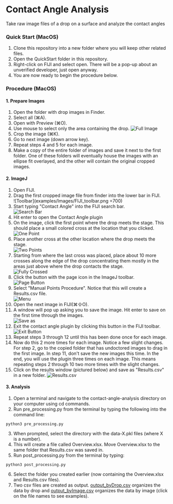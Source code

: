 # Contact Angle Analysis
Take raw image files of a drop on a surface and analyze the contact angles
### Quick Start (MacOS)
1. Clone this repository into a new folder where you will keep other related files.
2. Open the QuickStart folder in this repository.
3. Right-click on FIJI and select open. There will be a pop-up about an unverified developer, just open anyway.
4. You are now ready to begin the procedure below.

### Procedure (MacOS)
#### 1. Prepare Images
1. Open the folder with drop images in Finder.
2. Select all (⌘A).
3. Open with Preview (⌘O).
4. Use mouse to select only the area containing the drop.
![Full Image](examples/Images/Full_image.png)
5. Crop the image (⌘K).
6. Go to next image (down arrow key).
7. Repeat steps 4 and 5 for each image.
8. Make a copy of the entire folder of images and save it next to the first folder. One of these folders will eventually house the images with an ellipse fit overlayed, and the other will contain the original cropped images.
#### 2. ImageJ
1. Open FIJI.
2. Drag the first cropped image file from finder into the lower bar in FIJI.\
![Toolbar](examples/Images/FIJI_toolbar.png =700)
3. Start typing "Contact Angle" into the FIJI search bar.\
![Search Bar](examples/Images/Contact_Angle_plugin.png)
4. Hit enter to open the Contact Angle plugin
5. On the image, click the first point where the drop meets the stage. This should place a small colored cross at the location that you clicked.\
![One Point](examples/Images/1_point.png)
6. Place another cross at the other location where the drop meets the stage.\
![Two Points](examples/Images/Drop_with_bottom_points.png)
7. Starting from where the last cross was placed, place about 10 more crosses along the edge of the drop concentrating them mostly in the areas just above where the drop contacts the stage.\
![Fully Crossed](examples/Images/Drop_with_points.png)
8. Click the button with the page icon in the ImageJ toolbar.\
![Page Button](examples/Images/Page_button.png)
9. Select "Manual Points Procedure". Notice that this will create a Results.csv file.\
![Menu](examples/Images/Contact_menu.png)
10. Open the next image in FIJI(⌘⇧O).
11. A window will pop up asking you to save the image. Hit enter to save on the first time through the images.\
![Save as](examples/Images/Save_as.png)
12. Exit the contact angle plugin by clicking this button in the FIJI toolbar.\
![Exit Button](examples/Images/exit.png)
13. Repeat steps 3 through 12 until this has been done once for each image.
14. Now do this 2 more times for each image. Notice a few slight changes. For step 2, go to the copied folder that has undoctored images to drag in the first image. In step 11, don't save the new images this time. In the end, you will use the plugin three times on each image. This means repeating steps 2 through 10 two more times with the slight changes.
15. Click on the results window (pictured below) and save as "Results.csv" in a new folder.
![Results.csv](examples/Images/Results_file.png)
#### 3. Analysis
1. Open a terminal and navigate to the contact-angle-analysis directory on your computer using cd commands.
2. Run pre_processing.py from the terminal by typing the following into the command line:
```
python3 pre_processing.py
```
3. When prompted, select the directory with the data-X.pkl files (where X is a number).
4. This will create a file called Overview.xlsx. Move Overview.xlsx to the same folder that Results.csv was saved in.
5. Run post_processing.py from the terminal by typing:
```
python3 post_processing.py
```
6. Select the folder you created earlier (now containing the Overview.xlsx and Results.csv files).
5. Two csv files are created as output. [output_byDrop.csv](examples/output_byDrop.csv) organizes the data by drop and [output_byImage.csv](examples/output_byImage.csv) organizes the data by image (click on the file names to see examples).
